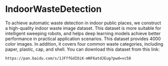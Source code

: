 # IndoorWasteDetection
To achieve automatic waste detection in indoor public places, we construct a high-quality indoor waste image dataset. This dataset is more suitable for intelligent sweeping robots, and helps deep learning models achieve better performance in practical application scenarios. This dataset provides 4000 color images. In addition, it covers four common waste categories, including paper, plastic, cap, and shell. You can download this dataset from this link:

`https://pan.baidu.com/s/1JFffGdIOiK-mNF6atdJEug?pwd=vc58`
